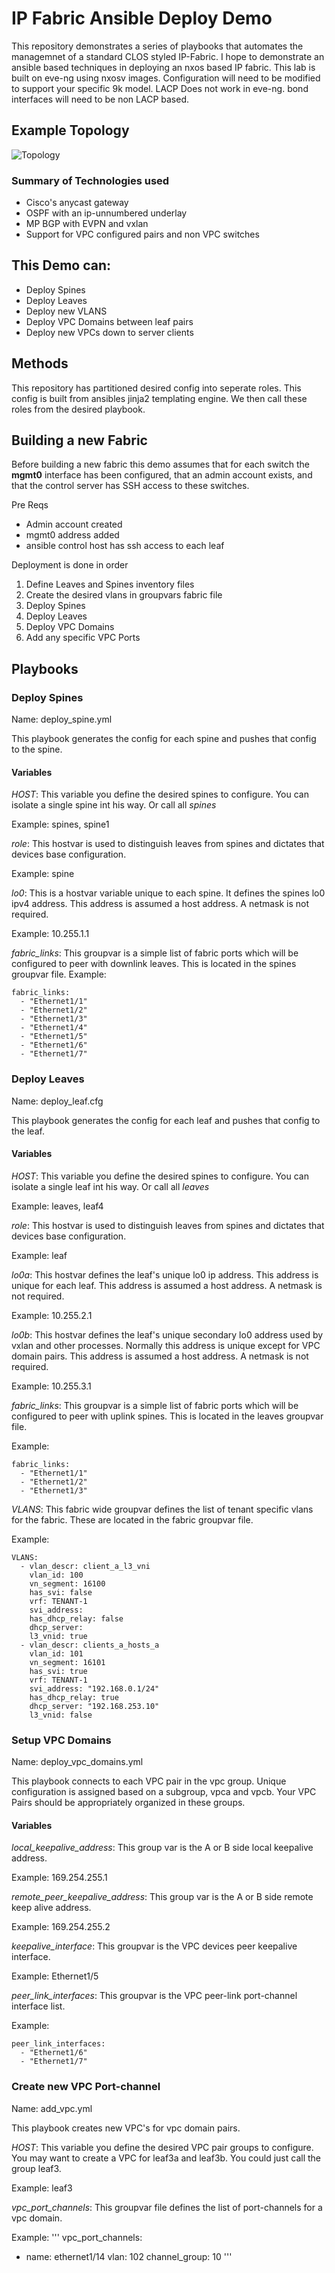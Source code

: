 # IP Fabric Ansible Deploy Demo

This repository demonstrates a series of playbooks that automates the managemnet
of a standard CLOS styled IP-Fabric. I hope to demonstrate an ansible based techniques in deploying an nxos based IP fabric. This
lab is built on eve-ng using nxosv images. Configuration will need to be
modified to support your specific 9k model. LACP Does not work in eve-ng. bond interfaces will need to be non LACP based.

## Example Topology

![Topology](example_topology.JPG?raw=true "Topology")

### Summary of Technologies used

* Cisco's anycast gateway
* OSPF with an ip-unnumbered underlay
* MP BGP with EVPN and vxlan
* Support for VPC configured pairs and non VPC switches


## This Demo can:

* Deploy Spines
* Deploy Leaves
* Deploy new VLANS
* Deploy VPC Domains between leaf pairs
* Deploy new VPCs down to server clients

## Methods
This repository has partitioned desired config into seperate roles. This config
is built from ansibles jinja2 templating engine. We then call these roles from
the desired playbook.

## Building a new Fabric

Before building a new fabric this demo assumes that for each switch the
**mgmt0** interface has been configured, that an admin account exists, and that
the control server has SSH access to these switches.

Pre Reqs

* Admin account created
* mgmt0 address added
* ansible control host has ssh access to each leaf

Deployment is done in order

1. Define Leaves and Spines inventory files
2. Create the desired vlans in groupvars fabric file
3. Deploy Spines
4. Deploy Leaves
5. Deploy VPC Domains
6. Add any specific VPC Ports

## Playbooks

### Deploy Spines

Name: deploy_spine.yml

This playbook generates the config for each spine and pushes that config to the
spine.

#### Variables

_HOST_: This variable you define the desired spines to configure. You can
isolate a single spine int his way. Or call all _spines_

Example: spines, spine1

_role_: This hostvar is used to distinguish leaves from spines and dictates that
devices base configuration.

Example: spine

_lo0_: This is a hostvar variable unique to each spine. It defines the spines
lo0 ipv4 address. This address is assumed a host address. A netmask is not
required.

Example: 10.255.1.1

_fabric_links_: This groupvar is a simple list of fabric ports which will be
configured to peer with downlink leaves. This is located in the spines groupvar
file.
Example:

```
fabric_links:
  - "Ethernet1/1"
  - "Ethernet1/2"
  - "Ethernet1/3"
  - "Ethernet1/4"
  - "Ethernet1/5"
  - "Ethernet1/6"
  - "Ethernet1/7"

```

### Deploy Leaves

Name: deploy_leaf.cfg

This playbook generates the config for each leaf and pushes that config to the
leaf.

#### Variables

_HOST_: This variable you define the desired spines to configure. You can
isolate a single leaf int his way. Or call all _leaves_

Example: leaves, leaf4

_role_: This hostvar is used to distinguish leaves from spines and dictates that
devices base configuration.

Example: leaf

_lo0a_: This hostvar defines the leaf's unique lo0 ip address. This address is
unique for each leaf. This address is assumed a host address. A netmask is not
required.

Example: 10.255.2.1

_lo0b_: This hostvar defines the leaf's unique secondary lo0 address used by
vxlan and other processes. Normally this address is unique except for VPC domain
 pairs. This address is assumed a host address. A netmask is not
required.

Example: 10.255.3.1

_fabric_links_: This groupvar is a simple list of fabric ports which will be
configured to peer with uplink spines. This is located in the leaves groupvar
file.

Example:

```
fabric_links:
  - "Ethernet1/1"
  - "Ethernet1/2"
  - "Ethernet1/3"
```

_VLANS_: This fabric wide groupvar defines the list of tenant specific vlans for
the fabric. These are located in the fabric groupvar file.

Example:
```
VLANS:
  - vlan_descr: client_a_l3_vni
    vlan_id: 100
    vn_segment: 16100
    has_svi: false
    vrf: TENANT-1
    svi_address:
    has_dhcp_relay: false
    dhcp_server:
    l3_vnid: true
  - vlan_descr: clients_a_hosts_a
    vlan_id: 101
    vn_segment: 16101
    has_svi: true
    vrf: TENANT-1
    svi_address: "192.168.0.1/24"
    has_dhcp_relay: true
    dhcp_server: "192.168.253.10"
    l3_vnid: false
```

### Setup VPC Domains

Name: deploy_vpc_domains.yml

This playbook connects to each VPC pair in the vpc group. Unique configuration
is assigned based on a subgroup, vpca and vpcb. Your VPC Pairs should be
appropriately organized in these groups.

#### Variables

_local_keepalive_address_: This group var is the A or B side local keepalive
address.

Example: 169.254.255.1

_remote_peer_keepalive_address_: This group var is the A or B side remote
keep alive address.

Example: 169.254.255.2

_keepalive_interface_: This groupvar is the VPC devices peer keepalive
interface.

Example: Ethernet1/5

_peer_link_interfaces_: This groupvar is the VPC peer-link port-channel interface
list.

Example:

```
peer_link_interfaces:
  - "Ethernet1/6"
  - "Ethernet1/7"
```

### Create new VPC Port-channel

Name: add_vpc.yml

This playbook creates new VPC's for vpc domain pairs.

_HOST_: This variable you define the desired VPC pair groups to configure. You
may want to create a VPC for leaf3a and leaf3b. You could just call the group
leaf3.

Example: leaf3

_vpc_port_channels_: This groupvar file defines the list of port-channels for a
vpc domain.

Example:
'''
vpc_port_channels:
  - name: ethernet1/14
    vlan: 102
    channel_group: 10
'''
